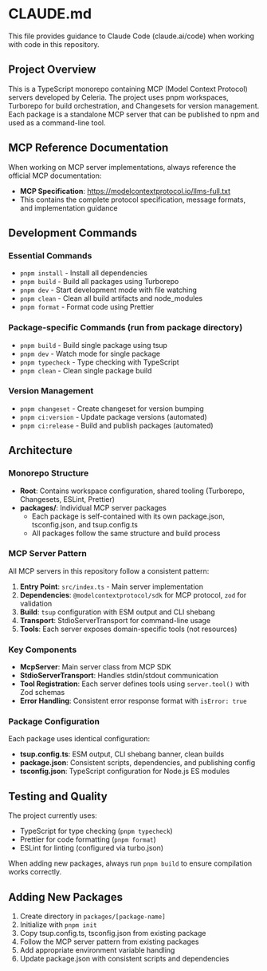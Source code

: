 # CLAUDE.md

This file provides guidance to Claude Code (claude.ai/code) when working with code in this repository.

## Project Overview

This is a TypeScript monorepo containing MCP (Model Context Protocol) servers developed by Celeria. The project uses pnpm workspaces, Turborepo for build orchestration, and Changesets for version management. Each package is a standalone MCP server that can be published to npm and used as a command-line tool.

## MCP Reference Documentation

When working on MCP server implementations, always reference the official MCP documentation:
- **MCP Specification**: https://modelcontextprotocol.io/llms-full.txt
- This contains the complete protocol specification, message formats, and implementation guidance

## Development Commands

### Essential Commands
- `pnpm install` - Install all dependencies
- `pnpm build` - Build all packages using Turborepo
- `pnpm dev` - Start development mode with file watching
- `pnpm clean` - Clean all build artifacts and node_modules
- `pnpm format` - Format code using Prettier

### Package-specific Commands (run from package directory)
- `pnpm build` - Build single package using tsup
- `pnpm dev` - Watch mode for single package
- `pnpm typecheck` - Type checking with TypeScript
- `pnpm clean` - Clean single package build

### Version Management
- `pnpm changeset` - Create changeset for version bumping
- `pnpm ci:version` - Update package versions (automated)
- `pnpm ci:release` - Build and publish packages (automated)

## Architecture

### Monorepo Structure
- **Root**: Contains workspace configuration, shared tooling (Turborepo, Changesets, ESLint, Prettier)
- **packages/**: Individual MCP server packages
  - Each package is self-contained with its own package.json, tsconfig.json, and tsup.config.ts
  - All packages follow the same structure and build process

### MCP Server Pattern
All MCP servers in this repository follow a consistent pattern:
1. **Entry Point**: `src/index.ts` - Main server implementation
2. **Dependencies**: `@modelcontextprotocol/sdk` for MCP protocol, `zod` for validation
3. **Build**: `tsup` configuration with ESM output and CLI shebang
4. **Transport**: StdioServerTransport for command-line usage
5. **Tools**: Each server exposes domain-specific tools (not resources)

### Key Components
- **McpServer**: Main server class from MCP SDK
- **StdioServerTransport**: Handles stdin/stdout communication
- **Tool Registration**: Each server defines tools using `server.tool()` with Zod schemas
- **Error Handling**: Consistent error response format with `isError: true`

### Package Configuration
Each package uses identical configuration:
- **tsup.config.ts**: ESM output, CLI shebang banner, clean builds
- **package.json**: Consistent scripts, dependencies, and publishing config
- **tsconfig.json**: TypeScript configuration for Node.js ES modules

## Testing and Quality

The project currently uses:
- TypeScript for type checking (`pnpm typecheck`)
- Prettier for code formatting (`pnpm format`)
- ESLint for linting (configured via turbo.json)

When adding new packages, always run `pnpm build` to ensure compilation works correctly.

## Adding New Packages

1. Create directory in `packages/[package-name]`
2. Initialize with `pnpm init`
3. Copy tsup.config.ts, tsconfig.json from existing package
4. Follow the MCP server pattern from existing packages
5. Add appropriate environment variable handling
6. Update package.json with consistent scripts and dependencies
